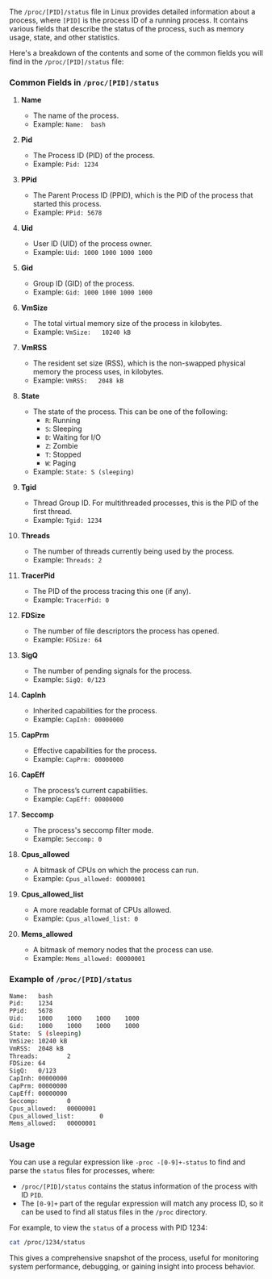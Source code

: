 The `/proc/[PID]/status` file in Linux provides detailed information about a process, where `[PID]` is the process ID of a running process. It contains various fields that describe the status of the process, such as memory usage, state, and other statistics.

Here's a breakdown of the contents and some of the common fields you will find in the `/proc/[PID]/status` file:

### Common Fields in `/proc/[PID]/status`

1. **Name**
   - The name of the process.
   - Example: `Name:  bash`

2. **Pid**
   - The Process ID (PID) of the process.
   - Example: `Pid: 1234`

3. **PPid**
   - The Parent Process ID (PPID), which is the PID of the process that started this process.
   - Example: `PPid: 5678`

4. **Uid**
   - User ID (UID) of the process owner.
   - Example: `Uid: 1000 1000 1000 1000`

5. **Gid**
   - Group ID (GID) of the process.
   - Example: `Gid: 1000 1000 1000 1000`

6. **VmSize**
   - The total virtual memory size of the process in kilobytes.
   - Example: `VmSize:   10240 kB`

7. **VmRSS**
   - The resident set size (RSS), which is the non-swapped physical memory the process uses, in kilobytes.
   - Example: `VmRSS:   2048 kB`

8. **State**
   - The state of the process. This can be one of the following:
     - `R`: Running
     - `S`: Sleeping
     - `D`: Waiting for I/O
     - `Z`: Zombie
     - `T`: Stopped
     - `W`: Paging
   - Example: `State: S (sleeping)`

9. **Tgid**
   - Thread Group ID. For multithreaded processes, this is the PID of the first thread.
   - Example: `Tgid: 1234`

10. **Threads**
    - The number of threads currently being used by the process.
    - Example: `Threads: 2`

11. **TracerPid**
    - The PID of the process tracing this one (if any).
    - Example: `TracerPid: 0`

12. **FDSize**
    - The number of file descriptors the process has opened.
    - Example: `FDSize: 64`

13. **SigQ**
    - The number of pending signals for the process.
    - Example: `SigQ: 0/123`

14. **CapInh**
    - Inherited capabilities for the process.
    - Example: `CapInh: 00000000`

15. **CapPrm**
    - Effective capabilities for the process.
    - Example: `CapPrm: 00000000`

16. **CapEff**
    - The process’s current capabilities.
    - Example: `CapEff: 00000000`

17. **Seccomp**
    - The process's seccomp filter mode.
    - Example: `Seccomp: 0`

18. **Cpus_allowed**
    - A bitmask of CPUs on which the process can run.
    - Example: `Cpus_allowed: 00000001`

19. **Cpus_allowed_list**
    - A more readable format of CPUs allowed.
    - Example: `Cpus_allowed_list: 0`

20. **Mems_allowed**
    - A bitmask of memory nodes that the process can use.
    - Example: `Mems_allowed: 00000001`

### Example of `/proc/[PID]/status`

```bash
Name:   bash
Pid:    1234
PPid:   5678
Uid:    1000    1000    1000    1000
Gid:    1000    1000    1000    1000
State:  S (sleeping)
VmSize: 10240 kB
VmRSS:  2048 kB
Threads:        2
FDSize: 64
SigQ:   0/123
CapInh: 00000000
CapPrm: 00000000
CapEff: 00000000
Seccomp:        0
Cpus_allowed:   00000001
Cpus_allowed_list:       0
Mems_allowed:   00000001
```

### Usage

You can use a regular expression like `-proc -[0-9]+-status` to find and parse the `status` files for processes, where:

- `/proc/[PID]/status` contains the status information of the process with ID `PID`.
- The `[0-9]+` part of the regular expression will match any process ID, so it can be used to find all status files in the `/proc` directory.

For example, to view the `status` of a process with PID 1234:
```bash
cat /proc/1234/status
```

This gives a comprehensive snapshot of the process, useful for monitoring system performance, debugging, or gaining insight into process behavior.
